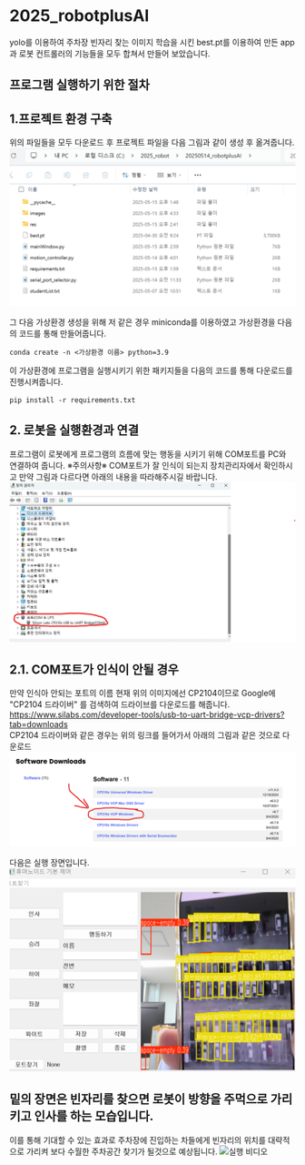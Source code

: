 # 2025_robotplusAI
yolo를 이용하여 주차장 빈자리 찾는 이미지 학습을 시킨 best.pt를 이용하여 만든 app과 로봇 컨트롤러의 기능들을 모두 합쳐서 만들어 보았습니다.

## 프로그램 실행하기 위한 절차   
## 1.프로젝트 환경 구축
위의 파일들을 모두 다운로드 후 프로젝트 파일을 다음 그림과 같이 생성 후 옮겨줍니다.
![프로젝트 환경 구축](https://github.com/jjkkhh123/2025_robotplusAI/blob/main/images/img1.png)

그 다음 가상환경 생성을 위해 저 같은 경우 miniconda를 이용하였고 가상환경을 다음의 코드를 통해 만들어줍니다.
```
conda create -n <가상환경 이름> python=3.9
```

이 가상환경에 프로그램을 실행시키기 위한 패키지들을 다음의 코드를 통해 다운로드를 진행시켜줍니다.
```
pip install -r requirements.txt
```

## 2. 로봇을 실행환경과 연결
프로그램이 로봇에게 프로그램의 흐름에 맞는 행동을 시키기 위해 COM포트를 PC와 연결하여 줍니다.
※주의사항※ COM포트가 잘 인식이 되는지 장치관리자에서 확인하시고 만약 그림과 다르다면 아래의 내용을 따라해주시길 바랍니다.
![장치 관리자](https://github.com/jjkkhh123/2025_robotplusAI/blob/main/images/img2.png)

## 2.1. COM포트가 인식이 안될 경우
만약 인식아 안되는 포트의 이름 현재 위의 이미지에선 CP2104이므로 Google에 "CP2104 드라이버" 를 검색하여 드라이브를 다운로드를 해줍니다.    
https://www.silabs.com/developer-tools/usb-to-uart-bridge-vcp-drivers?tab=downloads    
CP2104 드라이버와 같은 경우는 위의 링크를 들어가서 아래의 그림과 같은 것으로 다운로드   
![드라이버 다운로드](https://github.com/jjkkhh123/2025_robotplusAI/blob/main/images/img3.png)









다음은 실행 장면입니다. 
![실행 장면](https://github.com/jjkkhh123/2025_robotplusAI/blob/main/images/scene_1.png)
## 밑의 장면은 빈자리를 찾으면 로봇이 방향을 주먹으로 가리키고 인사를 하는 모습입니다.
이를 통해 기대할 수 있는 효과로 주차장에 진입하는 차들에게 빈자리의 위치를 대략적으로 가리켜 보다 수월한 주차공간 찾기가 될것으로 예상됩니다.
![실행 비디오](https://github.com/jjkkhh123/2025_robotplusAI/blob/main/images/video_1.gif)
